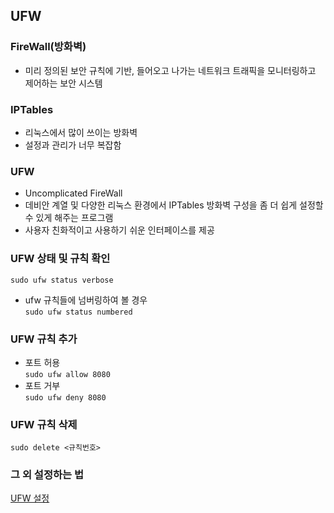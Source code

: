 ## UFW

### FireWall(방화벽)

- 미리 정의된 보안 규칙에 기반, 들어오고 나가는 네트워크 트래픽을 모니터링하고 제어하는 보안 시스템

### IPTables

- 리눅스에서 많이 쓰이는 방화벽
- 설정과 관리가 너무 복잡함

### UFW

- Uncomplicated FireWall
- 데비안 계열 및 다양한 리눅스 환경에서 IPTables 방화벽 구성을 좀 더 쉽게 설정할 수 있게 해주는 프로그램
- 사용자 친화적이고 사용하기 쉬운 인터페이스를 제공

### UFW 상태 및 규칙 확인

```sudo ufw status verbose```   
- ufw 규칙들에 넘버링하여 볼 경우   
```sudo ufw status numbered```

### UFW 규칙 추가

- 포트 허용   
```sudo ufw allow 8080```   
- 포트 거부   
```sudo ufw deny 8080```

### UFW 규칙 삭제

```sudo delete <규칙번호>```

### 그 외 설정하는 법

[UFW 설정](https://webdir.tistory.com/m/206)